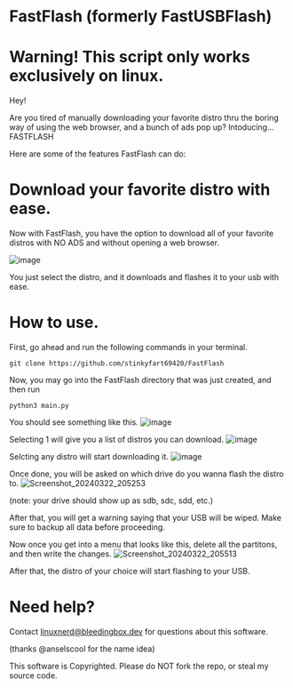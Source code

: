 # FastFlash (formerly FastUSBFlash)
# Warning! This script only works exclusively on linux.

Hey!

Are you tired of manually downloading your favorite distro thru the boring way of using the web browser, and a bunch of ads pop up?
Intoducing...
FASTFLASH

Here are some of the features FastFlash can do:

# Download your favorite distro with ease.

Now with FastFlash, you have the option to download all of your favorite distros with NO ADS and without opening a web browser.

![image](https://github.com/stinkyfart69420/fastusbflash/assets/147311474/dfb22628-5a9f-4b0e-89bb-4824f622d22a)

You just select the distro, and it downloads and flashes it to your usb with ease.

# How to use.

First, go ahead and run the following commands in your terminal.

```
git clone https://github.com/stinkyfart69420/FastFlash
```
Now, you may go into the FastFlash directory that was just created, and then run
```
python3 main.py
```

You should see something like this.
![image](https://github.com/stinkyfart69420/FastFlash/assets/147311474/d6b5525f-4ad1-4616-b489-3f062ffc4cbe)

Selecting 1 will give you a list of distros you can download.
![image](https://github.com/stinkyfart69420/FastFlash/assets/147311474/e05aac77-0b8b-4e84-b126-2382b57210e9)

Selcting any distro will start downloading it.
![image](https://github.com/stinkyfart69420/FastFlash/assets/147311474/1b13d1b3-43b6-41d7-a916-72ace4af601a)

Once done, you will be asked on which drive do you wanna flash the distro to.
![Screenshot_20240322_205253](https://github.com/stinkyfart69420/FastFlash/assets/147311474/d216867a-ef09-40b8-b6fa-07d939de38fa)

(note: your drive should show up as sdb, sdc, sdd, etc.)

After that, you will get a warning saying that your USB will be wiped. Make sure to backup all data before proceeding.

Now once you get into a menu that looks like this, delete all the partitons, and then write the changes.
![Screenshot_20240322_205513](https://github.com/stinkyfart69420/FastFlash/assets/147311474/9c6f72a1-5ee5-49dd-b6c3-ae368d3f4761)

After that, the distro of your choice will start flashing to your USB.

# Need help?

Contact linuxnerd@bleedingbox.dev for questions about this software.

(thanks @anselscool for the name idea)

This software is Copyrighted. Please do NOT fork the repo, or steal my source code.
